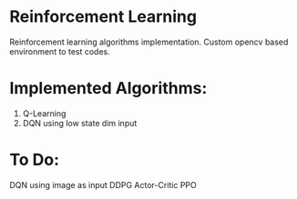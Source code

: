 # Reinforcement Learning
Reinforcement learning algorithms implementation. Custom opencv based environment to test codes.
# Implemented Algorithms:
1. Q-Learning
2. DQN using low state dim input
# To Do:
DQN using image as input
DDPG
Actor-Critic
PPO

